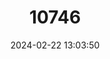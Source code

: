 ---
title: "10746"
category: "Hystrix cristata"
draft: false
date: 2024-02-22 13:03:50
languages:
  English: ["North African Crested Porcupine", "Crested Porcupine"]
  French: ["Porc-épic à crete"]
  Spanish; Castilian: ["Puercoespín"]
---